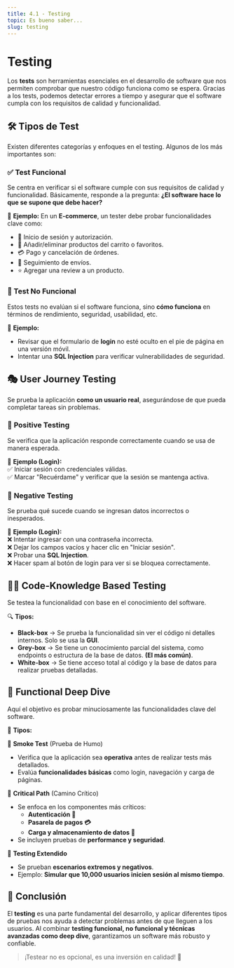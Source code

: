 ```yaml
---
title: 4.1 - Testing
topic: Es bueno saber...
slug: testing
---
```


# Testing

Los **tests** son herramientas esenciales en el desarrollo de software que nos permiten comprobar que nuestro código funciona como se espera. Gracias a los tests, podemos detectar errores a tiempo y asegurar que el software cumpla con los requisitos de calidad y funcionalidad.

## 🛠️ Tipos de Test  

Existen diferentes categorías y enfoques en el testing. Algunos de los más importantes son:

### ✅ Test Funcional  
Se centra en verificar si el software cumple con sus requisitos de calidad y funcionalidad. Básicamente, responde a la pregunta: **¿El software hace lo que se supone que debe hacer?**  

📌 **Ejemplo:** En un **E-commerce**, un tester debe probar funcionalidades clave como:  
- 🔑 Inicio de sesión y autorización.  
- 🛒 Añadir/eliminar productos del carrito o favoritos.  
- 💳 Pago y cancelación de órdenes.  
- 🚚 Seguimiento de envíos.  
- ⭐ Agregar una review a un producto.  

### 🚫 Test No Funcional  
Estos tests no evalúan si el software funciona, sino **cómo funciona** en términos de rendimiento, seguridad, usabilidad, etc.  

📌 **Ejemplo:**  
- Revisar que el formulario de **login** no esté oculto en el pie de página en una versión móvil.  
- Intentar una **SQL Injection** para verificar vulnerabilidades de seguridad.  

## 🎭 User Journey Testing  
Se prueba la aplicación **como un usuario real**, asegurándose de que pueda completar tareas sin problemas.  

### 🔹 **Positive Testing**  
Se verifica que la aplicación responde correctamente cuando se usa de manera esperada.  

📌 **Ejemplo (Login):**  
✅ Iniciar sesión con credenciales válidas.  
✅ Marcar "Recuérdame" y verificar que la sesión se mantenga activa.  

### 🔹 **Negative Testing**  
Se prueba qué sucede cuando se ingresan datos incorrectos o inesperados.  

📌 **Ejemplo (Login):**  
❌ Intentar ingresar con una contraseña incorrecta.  
❌ Dejar los campos vacíos y hacer clic en "Iniciar sesión".  
❌ Probar una **SQL Injection**.  
❌ Hacer spam al botón de login para ver si se bloquea correctamente.  

## 🕵️‍♂️ Code-Knowledge Based Testing  
Se testea la funcionalidad con base en el conocimiento del software.  

🔍 **Tipos:**  
- **Black-box** → Se prueba la funcionalidad sin ver el código ni detalles internos. Solo se usa la **GUI**.  
- **Grey-box** → Se tiene un conocimiento parcial del sistema, como endpoints o estructura de la base de datos. **(El más común)**.  
- **White-box** → Se tiene acceso total al código y la base de datos para realizar pruebas detalladas.  

## 🔬 Functional Deep Dive  
Aquí el objetivo es probar minuciosamente las funcionalidades clave del software.  

📌 **Tipos:**  

🔹 **Smoke Test** (Prueba de Humo)  
- Verifica que la aplicación sea **operativa** antes de realizar tests más detallados.  
- Evalúa **funcionalidades básicas** como login, navegación y carga de páginas.  

🔹 **Critical Path** (Camino Crítico)  
- Se enfoca en los componentes más críticos:  
  - **Autenticación 🔑**  
  - **Pasarela de pagos 💳**  
  - **Carga y almacenamiento de datos 📂**  
- Se incluyen pruebas de **performance y seguridad**.  

🔹 **Testing Extendido**  
- Se prueban **escenarios extremos y negativos**.  
- Ejemplo: **Simular que 10,000 usuarios inicien sesión al mismo tiempo**.  

## 🎯 Conclusión  
El **testing** es una parte fundamental del desarrollo, y aplicar diferentes tipos de pruebas nos ayuda a detectar problemas antes de que lleguen a los usuarios. Al combinar **testing funcional, no funcional y técnicas avanzadas como deep dive**, garantizamos un software más robusto y confiable.  

> ¡Testear no es opcional, es una inversión en calidad! 💙 